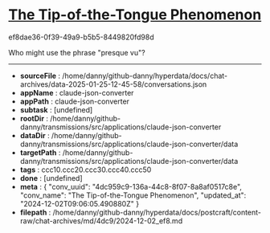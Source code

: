 # [The Tip-of-the-Tongue Phenomenon](https://claude.ai/chat/4dc959c9-136a-44c8-8f07-8a8af0517c8e)

ef8dae36-0f39-49a9-b5b5-8449820fd98d

Who might use the phrase "presque vu"?

---

* **sourceFile** : /home/danny/github-danny/hyperdata/docs/chat-archives/data-2025-01-25-12-45-58/conversations.json
* **appName** : claude-json-converter
* **appPath** : claude-json-converter
* **subtask** : [undefined]
* **rootDir** : /home/danny/github-danny/transmissions/src/applications/claude-json-converter
* **dataDir** : /home/danny/github-danny/transmissions/src/applications/claude-json-converter/data
* **targetPath** : /home/danny/github-danny/transmissions/src/applications/claude-json-converter/data
* **tags** : ccc10.ccc20.ccc30.ccc40.ccc50
* **done** : [undefined]
* **meta** : {
  "conv_uuid": "4dc959c9-136a-44c8-8f07-8a8af0517c8e",
  "conv_name": "The Tip-of-the-Tongue Phenomenon",
  "updated_at": "2024-12-02T09:06:05.490880Z"
}
* **filepath** : /home/danny/github-danny/hyperdata/docs/postcraft/content-raw/chat-archives/md/4dc9/2024-12-02_ef8.md
